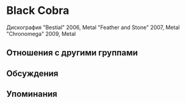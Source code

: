 # Black Cobra

Дискография
"Bestial" 2006, Metal
"Feather and Stone" 2007, Metal
"Chronomega" 2009, Metal

## Отношения с другими группами


## Обсуждения


## Упоминания

